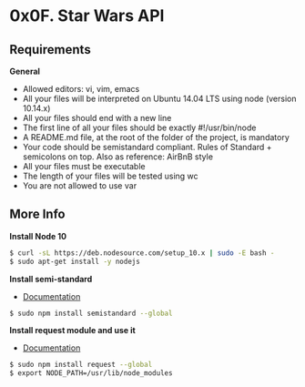 # 0x0F. Star Wars API

## Requirements
**General**
* Allowed editors: vi, vim, emacs
* All your files will be interpreted on Ubuntu 14.04 LTS using node (version 10.14.x)
* All your files should end with a new line
* The first line of all your files should be exactly #!/usr/bin/node
* A README.md file, at the root of the folder of the project, is mandatory
* Your code should be semistandard compliant. Rules of Standard + semicolons on top. Also as reference: AirBnB style
* All your files must be executable
* The length of your files will be tested using wc
* You are not allowed to use var
## More Info
**Install Node 10**

```bash
$ curl -sL https://deb.nodesource.com/setup_10.x | sudo -E bash -
$ sudo apt-get install -y nodejs
```

**Install semi-standard**
* [Documentation](https://github.com/standard/semistandard)

```bash
$ sudo npm install semistandard --global
```

**Install request module and use it**
* [Documentation](https://github.com/request/request)

```bash
$ sudo npm install request --global
$ export NODE_PATH=/usr/lib/node_modules
```

